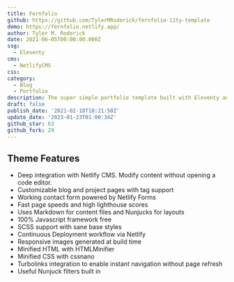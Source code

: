 ```yaml
---
title: Fernfolio
github: https://github.com/TylerMRoderick/fernfolio-11ty-template
demo: https://fernfolio.netlify.app/
author: Tyler M. Roderick
date: 2021-06-05T00:00:00.000Z
ssg:
  - Eleventy
cms:
  - NetlifyCMS
css:
category:
  - Blog
  - Portfolio
description: The super simple portfolio template built with Eleventy and NetlifyCMS
draft: false
publish_date: '2021-02-18T18:21:50Z'
update_date: '2023-01-23T01:00:34Z'
github_star: 63
github_fork: 29
---
```


## Theme Features
- Deep integration with Netlify CMS. Modify content without opening a code editor.
- Customizable blog and project pages with tag support
- Working contact form powered by Netlify Forms
- Fast page speeds and high lighthouse scores
- Uses Markdown for content files and Nunjucks for layouts
- 100% Javascript framework free
- SCSS support with sane base styles
- Continuous Deployment workflow via Netlify
- Responsive images generated at build time
- Minified HTML with HTMLMinifier
- Minified CSS with cssnano
- Turbolinks integration to enable instant navigation without page refresh
- Useful Nunjuck filters built in